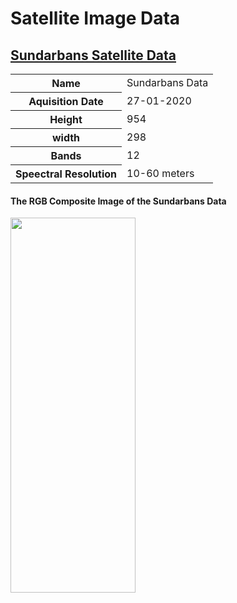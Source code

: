 # Satellite Image Data

## [Sundarbans Satellite Data](https://github.com/syamkakarla98/Satellite_Imagery_Analysis/tree/main/Data/sundarbans_data)
<table>
  <tr>
    <th>Name</th>
    <td>Sundarbans Data</td>
  </tr>
  <tr>
    <th>Aquisition Date</th>
    <td>27-01-2020</td>
  </tr>
  <tr>
    <th>Height</th>
    <td>954</td>
  </tr>
  <tr>
    <th>width</th>
    <td>298</td>
  </tr>
  <tr>
    <th>Bands</th>
    <td>12</td>
  </tr>
  <tr>
    <th>Speectral Resolution</th>
    <td>10-60 meters</td>
  </tr>
</table>

#### The RGB Composite Image of the Sundarbans Data

<img src = "https://github.com/syamkakarla98/Satellite_Imagery_Analysis/blob/main/Data/sundarbans_data/2020-01-27-00_00_2020-01-27-23_59_Sentinel-2_L2A_Highlight_Optimized_Natural_Color.png" height="600px" width="200px" align="center"/>


